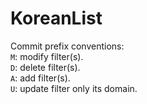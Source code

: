 # KoreanList
Commit prefix conventions:</BR>
`M`: modify filter(s).</BR>
`D`: delete filter(s).</BR>
`A`: add filter(s).</BR>
`U`: update filter only its domain.</BR>
